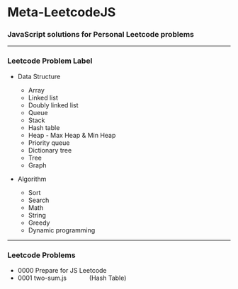  # Meta-LeetcodeJS

  ### JavaScript solutions for Personal Leetcode problems

***

  ### Leetcode Problem Label

  - Data Structure
    - Array
    - Linked list
    - Doubly linked list
    - Queue
    - Stack
    - Hash table
    - Heap - Max Heap & Min Heap
    - Priority queue
    - Dictionary tree
    - Tree
    - Graph

  - Algorithm
    - Sort
    - Search
    - Math
    - String
    - Greedy
    - Dynamic programming

***

### Leetcode Problems

  - 0000 Prepare for JS Leetcode
  - 0001 two-sum.js &nbsp; &nbsp; &nbsp; &nbsp; &nbsp; &nbsp; (Hash Table)
